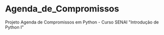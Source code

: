 # Agenda_de_Compromissos
Projeto Agenda de Compromissos em Python - Curso SENAI "Introdução de Python I"
